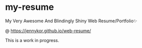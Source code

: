 # my-resume
 My Very Awesome And Blindingly Shiny Web Resume/Portfolio✨

 @ https://jennykor.github.io/web-resume/

This is a work in progress.
